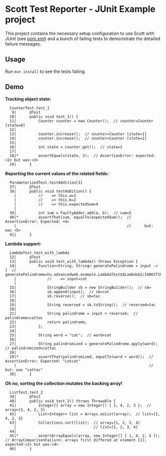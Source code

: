 Scott Test Reporter - JUnit Example project
===========================================

This project contains the necessary setup configuration to use Scott with JUnit
(see [pom.xml](https://github.com/dodie/scott/blob/master/scott-examples/junit/pom.xml))
and a bunch of failing tests to demonstrate the detailed failure messages.


Usage
-----
Run ``` mvn install ``` to see the tests failing.


Demo
----

**Tracking object state:**
```
  CounterTest.test_1 
   9|      @Test
  10|      public void test_1() {
  11|          Counter counter = new Counter();  // counter=Counter [state=0]
  12|          
  13|          counter.increase();  // counter=Counter [state=1]
  14|          counter.increase();  // counter=Counter [state=2]
  15|          
  16|          int state = counter.get();  // state=2
  17|          
  18|*         assertEquals(state, 3);  // AssertionError: expected:<2> but was:<3>
  19|      }
```


**Reporting the current values of the related fields:**
```
  ParameterizedTest.testAddition[3] 
  37|      @Test
  38|      public void testAddition() {
    |          //    => this.a=2
    |          //    => this.b=2
    |          //    => this.expectedSum=4
    |          
  39|          int sum = FaultyAdder.add(a, b);  // sum=5
  40|*         assertThat(sum, equalTo(expectedSum));  // AssertionError: Expected: <4>
    |                                                  //      but: was <5>
  41|      }
```


**Lambda support:**
```
  LambdaTest.test_with_lambda 
  12|      @Test
  13|      public void test_with_lambda() throws Exception {
  14|          Function<String, String> generatePalindrome = input -> {  // generatePalindrome=hu.advancedweb.example.LambdaTest$$Lambda$1/1486371051@402a079c
    |              //    => input=cat
    |              
  15|              StringBuilder sb = new StringBuilder();  // sb=
  16|              sb.append(input);  // sb=cat
  17|              sb.reverse();  // sb=tac
  18|              
  19|              String reversed = sb.toString();  // reversed=tac
  20|              
  21|              String palindrome = input + reversed;  // palindrome=cattac
  22|              return palindrome;
  23|          };
  24|          
  25|          String word = "cat";  // word=cat
  26|          
  27|          String palindromized = generatePalindrome.apply(word);  // palindromized=cattac
  28|          
  29|*         assertThat(palindromized, equalTo(word + word));  // AssertionError: Expected: "catcat"
    |                                                            //      but: was "cattac"
  30|      }
```


**Oh no, sorting the collection mutates the backing array!**
```
  ListTest.test_2 
  39|      @Test
  40|      public void test_2() throws Throwable {
  41|          Integer[] array = new Integer[] { 1, 4, 2, 3 };  // array=[1, 4, 2, 3]
  42|          List<Integer> list = Arrays.asList(array);  // list=[1, 4, 2, 3]
  43|          Collections.sort(list);  // array=[1, 2, 3, 4]
    |                                   // list=[1, 2, 3, 4]
  44|  
  45|*         assertArrayEquals(array, new Integer[] { 1, 4, 2, 3 });  // ArrayComparisonFailure: arrays first differed at element [1]; expected:<2> but was:<4>
  46|      }
```

